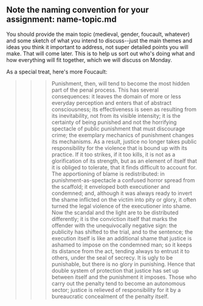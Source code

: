 ## Note the naming convention for your assignment: name-topic.md

You should provide the main topic (medieval, gender, foucault, whatever) and some sketch of what you intend to discuss--just the main themes and ideas you think it important to address, not super detailed points you will make. That will come later. This is to help us sort out who's doing what and how everything will fit together, which we will discuss on Monday. 

As a special treat, here's more Foucault:

>>> Punishment, then, will tend to become the most hidden part of
the penal process. This has several consequences: it leaves the
domain of more or less everyday perception and enters that of
abstract consciousness; its effectiveness is seen as resulting from its
inevitability, not from its visible intensity; it is the certainty of being
punished and not the horrifying spectacle of public punishment that
must discourage crime; the exemplary mechanics of punishment
changes its mechanisms. As a result, justice no longer takes public
responsibility for the violence that is bound up with its practice.
If it too strikes, if it too kills, it is not as a glorification of its strength,
but as an element of itself that it is obliged to tolerate, that it finds
difficult to account for. The apportioning of blame is redistributed:
in punishment-as-spectacle a confused horror spread from the
scaffold; it enveloped both executioner and condemned; and, although
it was always ready to invert the shame inflicted on the
victim into pity or glory, it often turned the legal violence of the
executioner into shame. Now the scandal and the light are to be
distributed differently; it is the conviction itself that marks the
offender with the unequivocally negative sign: the publicity has
shifted to the trial, and to the sentence; the execution itself is like an
additional shame that justice is ashamed to impose on the condemned
man; so it keeps its distance from the act, tending always to
entrust it to others, under the seal of secrecy. It is ugly to be punishable,
but there is no glory in punishing. Hence that double system
of protection that justice has set up between itself and the punishment
it imposes. Those who carry out the penalty tend to
become an autonomous sector; justice is relieved of responsibility
for it by a bureaucratic concealment of the penalty itself. 
